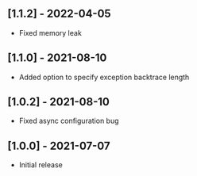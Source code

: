 ## [1.1.2] - 2022-04-05
- Fixed memory leak

## [1.1.0] - 2021-08-10

- Added option to specify exception backtrace length

## [1.0.2] - 2021-08-10

- Fixed async configuration bug

## [1.0.0] - 2021-07-07

- Initial release
